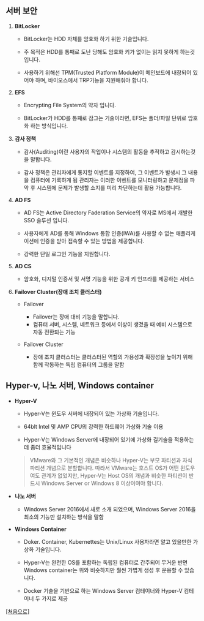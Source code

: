 ## <div id="content17">서버 보안</div>

1. **BitLocker**

    + BitLocker는 HDD 자체를 암호화 하기 위한 기술입니다.
  
    + 주 목적은 HDD를 통째로 도난 당해도 암호화 키가 없이는 읽지 못하게 하는것 입니다.
  
    + 사용하기 위해선 TPM(Trusted Platform Module)이 메인보드에 내장되어 있어야 하며, 바이오스에서 TRP기능을 지원해줘야 합니다.<br>

2. **EFS**

    + Encrypting File System의 약자 입니다.
  
    + BitLocker가 HDD를 통쨰로 잠그는 기술이라면, EFS는 폴더/파일 단위로 암호화 하는 방식입니다.

3. **감사 정책**

    + 감사(Auditing)이란 사용자의 작업이나 시스템의 활동을 추적하고 감시하는것을 말합니다.
  
   + 감사 정책은 관리자에게 통지할 이벤트를 지정하여, 그 이벤트가 발생시 그 내용을 컴퓨터에 기록하게 됨 관리자는 이러한 이벤트를 모니터링하고 문제점을 파악 후 시스템에 문제가 발생할 소지를 미리 차단하는데 활용 가능합니다.

4. **AD FS**

    + AD FS는 Active Directory Faderation Service의 약자로 MS에서 개발한 SSO 솔루션 입니다.
  
    + 사용자에게 AD를 통해 Windows 통합 인증(IWA)를 사용할 수 없는 애플리케이션에 인증을 받아 접속할 수 있는 방법을 제공합니다.
  
    + 강력한 단일 로그인 기능을 지원합니다.<br>
  
5. **AD CS**

    + 암호화, 디지털 인증서 및 서명 기능을 위한 공개 키 인프라를 제공하는 서비스<br>
  
6. **Failover Cluster(장애 조치 클러스터)**

    - Failover 
       + Failover는 장애 대비 기능을 말합니다.
       + 컴퓨터 서버, 시스템, 네트워크 등에서 이상이 생겼을 때 예비 시스템으로 자동 전환되는 기능<br>
  	
    - Failover Cluster
      + 장애 조치 클러스터는 클러스터된 역할의 가용성과 확장성을 높이기 위해 함께 작동하는 독립 컴퓨터의 그룹을 말함<br>
	
## <div id="content18">Hyper-v, 나노 서버, Windows container</div>

+ **Hyper-V**
  
  - Hyper-V는 윈도우 서버에 내장되어 있는 가상화 기술입니다.
	
  - 64blt Intel 및 AMP CPU의 강력한 하드웨어 가상화 기술 이용
	
  - Hyper-V는 Windows Server에 내장되어 있기에 가상화 길기술을 적용하는데 좀더 효율적입니다
	
  > VMware와 그 기본적인 개념은 비슷하나 Hyper-V는 부모 파티션과 자식 파티션 개념으로 분할합니다. 따라서 VMware는 호스트  OS가 어떤 윈도우 여도 관계가 없었지만, Hyper-V는 Host OS의 개념과 비슷한 파티션이 반드시 Windows Server or Windows 8 이상이여야 합니다.

+ **나노 서버**
  
  - Windows Server 2016에서 새로 소개 되었으며, Windows Server 2016을 최소의 기능만 설치하는 방식을 말함
	
+ **Windows Container**
  
  + Doker. Container, Kubernettes는 Unix/Linux 사용자라면 알고 있을만한 가상화 기술입니다. 
	
  + Hyper-V는 완전한 OS를 포함하는 독립된 컴퓨터로 간주되어 무거운 반면 Windows container는 위와 비슷하지만 훨씬 가볍게 생성 후 운용할 수 있습니다.
	
  + Docker  기술을 기반으로 하는 Windows Server 컴테이너와 Hyper-V 컴테이너 두 가지로 제공
	
	
	
<a href="#home">[처음으로]</a>	

